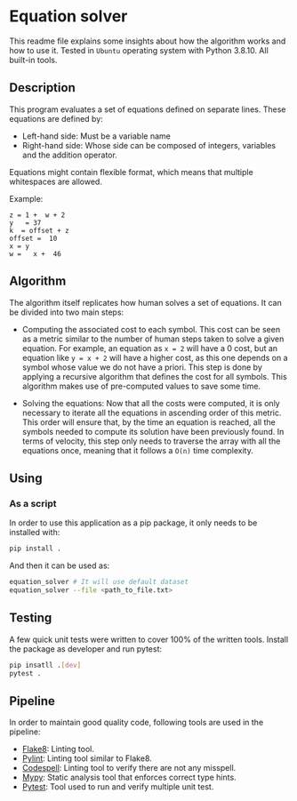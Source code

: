 # Equation solver

This readme file explains some insights about how the algorithm works and how to use it.
Tested in `Ubuntu` operating system with Python 3.8.10. All built-in tools.

## Description

This program evaluates a set of equations defined on separate lines. These equations
are defined by:

- Left-hand side: Must be a variable name
- Right-hand side: Whose side can be composed of integers, variables and the addition
  operator.

Equations might contain flexible format, which means that multiple whitespaces are allowed.

Example:

```
z = 1 +  w + 2
y   = 37
k  = offset + z
offset =  10
x = y
w =   x +  46
```

## Algorithm

The algorithm itself replicates how human solves a set of equations. It can be divided
into two main steps:

- Computing the associated cost to each symbol. This cost can be seen as a metric
  similar to the number of human steps taken to solve a given equation. For example, an
  equation as `x = 2` will have a 0 cost, but an equation like `y = x + 2` will have a
  higher cost, as this one depends on a symbol whose value we do not have a priori.
  This step is done by applying a recursive algorithm that defines the cost for all
  symbols. This algorithm makes use of pre-computed values to save some time.

- Solving the equations: Now that all the costs were computed, it is only necessary to
  iterate all the equations in ascending order of this metric. This order will ensure
  that, by the time an equation is reached, all the symbols needed to compute its
  solution have been previously found.
  In terms of velocity, this step only needs to traverse the array with all the
  equations once, meaning that it follows a `O(n)` time complexity.

## Using

### As a script

In order to use this application as a pip package, it only needs to be installed with:

```bash
pip install .
```

And then it can be used as:

```bash
equation_solver # It will use default dataset
equation_solver --file <path_to_file.txt>
```

## Testing

A few quick unit tests were written to cover 100% of the written tools. Install the
package as developer and run pytest:

```bash
pip insatll .[dev]
pytest .
```

## Pipeline

In order to maintain good quality code, following tools are used in the pipeline:

- [Flake8](https://flake8.pycqa.org/en/latest/): Linting tool.
- [Pylint](https://github.com/PyCQA/pylint): Linting tool similar to Flake8.
- [Codespell](https://github.com/codespell-project/codespell): Linting tool to verify
  there are not any misspell.
- [Mypy](https://www.mypy-lang.org/): Static analysis tool that enforces correct type
  hints.
- [Pytest](https://docs.pytest.org/en/7.2.x/): Tool used to run and verify multiple
  unit test.
